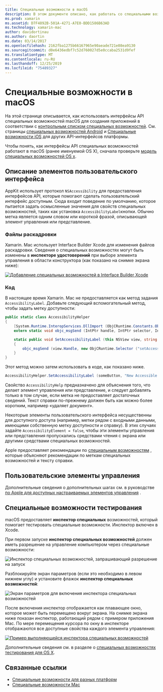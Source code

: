 ```yaml
---
title: Специальные возможности в macOS
description: В этом документе описано, как работать со специальными возможностями macOS в приложении Xamarin. Mac. В нем обсуждается описание элементов пользовательского интерфейса в раскадровках и коде, пользовательские элементы управления и доступность для тестирования.
ms.prod: xamarin
ms.assetid: D7F4892B-501A-4271-A7E0-BDD1586B63AD
ms.technology: xamarin-mac
author: davidortinau
ms.author: daortin
ms.date: 03/14/2017
ms.openlocfilehash: 2162fba1275b66167965e90aeade721e08ea9130
ms.sourcegitcommit: d0e6436edbf7c52d760027d5e0ccaba2531d9fef
ms.translationtype: MT
ms.contentlocale: ru-RU
ms.lasthandoff: 12/25/2019
ms.locfileid: "75489327"
---
```

# <a name="accessibility-on-macos"></a>Специальные возможности в macOS

На этой странице описывается, как использовать интерфейсы API специальных возможностей macOS для создания приложений в соответствии с [контрольным списком специальных возможностей](~/cross-platform/app-fundamentals/accessibility.md).
См. страницы [специальных возможностей Android](~/android/app-fundamentals/accessibility.md) и [Специальные возможности iOS](~/ios/app-fundamentals/accessibility.md) для других API-интерфейсов платформы.

Чтобы понять, как интерфейсы API специальных возможностей работают в macOS (ранее именуемой OS X), сначала проверьте [модель специальных возможностей OS x](https://developer.apple.com/library/mac/documentation/Accessibility/Conceptual/AccessibilityMacOSX/OSXAXmodel.html).

## <a name="describing-ui-elements"></a>Описание элементов пользовательского интерфейса

AppKit использует протокол `NSAccessibility` для предоставления интерфейсов API, которые помогают сделать пользовательский интерфейс доступным. Сюда входит поведение по умолчанию, которое пытается задать осмысленные значения для свойств специальных возможностей, таких как установка `AccessibilityLabel`кнопки. Обычно метка является одним словом или короткой фразой, описывающей элемент управления или представление.

### <a name="storyboard-files"></a>Файлы раскадровки

Xamarin. Mac использует Interface Builder Xcode для изменения файлов раскадровки.
Сведения о специальных возможностях могут быть изменены в **инспекторе удостоверений** при выборе элемента управления в области конструктора (как показано на снимке экрана ниже):

[![Добавление специальных возможностей в Interface Builder Xcode](accessibility-images/xcode.png "Добавление специальных возможностей в Interface Builder Xcode")](accessibility-images/xcode-large.png#lightbox)

### <a name="code"></a>Код

В настоящее время Xamarin. Mac не предоставляется как метод задания `AccessibilityLabel`.  Добавьте следующий вспомогательный метод, чтобы задать метку доступности:

```csharp
public static class AccessibilityHelper
{
    [System.Runtime.InteropServices.DllImport (ObjCRuntime.Constants.ObjectiveCLibrary)]
    extern static void objc_msgSend (IntPtr handle, IntPtr selector, IntPtr label);

    static public void SetAccessibilityLabel (this NSView view, string value)
    {
        objc_msgSend (view.Handle, new ObjCRuntime.Selector ("setAccessibilityLabel:").Handle, new NSString (value).Handle);
    }
}
```

Этот метод можно затем использовать в коде, как показано ниже.

```csharp
AccessibilityHelper.SetAccessibilityLabel (someButton, "New Accessible Description");
```

Свойство `AccessibilityHelp` предназначено для объяснения того, что делает элемент управления или представление, и следует добавлять только в том случае, если метка не предоставляет достаточных сведений. Текст справки по-прежнему должен быть как можно более коротким, например «удаляет документ».

Некоторые элементы пользовательского интерфейса несущественны для доступного доступа (например, метки рядом с входными данными, имеющими собственную метку доступности и справку).
В этих случаях задайте `AccessibilityElement = false`, чтобы эти элементы управления или представления пропускались средствами чтения с экрана или другими средствами специальных возможностей.

Apple предоставляет рекомендации по [специальным возможностям](https://developer.apple.com/library/mac/documentation/Accessibility/Conceptual/AccessibilityMacOSX/EnhancingtheAccessibilityofStandardAppKitControls.html) , которые объясняют рекомендации по меткам специальных возможностей и тексту справки.

## <a name="custom-controls"></a>Пользовательские элементы управления

Дополнительные сведения о дополнительных шагах см. в руководстве [по Apple для доступных настраиваемых элементов управления](https://developer.apple.com/library/mac/documentation/Accessibility/Conceptual/AccessibilityMacOSX/ImplementingAccessibilityforCustomControls.html) .

## <a name="testing-accessibility"></a>Специальные возможности тестирования

macOS предоставляет **инспектор специальных** возможностей, который помогает тестировать специальные возможности. Инспектор включен в Xcode.

При первом запуске **инспектор специальных возможностей** должен иметь разрешение на управление компьютером через специальные возможности:

![Инспектор специальных возможностей, запрашивающий разрешение на запуск](accessibility-images/accessibility-inspector-1.png "Инспектор специальных возможностей, запрашивающий разрешение на запуск")

Разблокируйте экран параметров (если это необходимо в левом нижнем углу) и установите флажок **инспектор специальных возможностей**:

![Экран параметров для включения инспектора специальных возможностей](accessibility-images/accessibility-inspector-2.png "Экран параметров для включения инспектора специальных возможностей")

После включения инспектор отображается как плавающее окно, которое может быть перемещено вокруг экрана. На снимке экрана ниже показан инспектор, работающий рядом с примером приложения Mac. По мере перемещения курсора по окну в инспекторе отображаются все доступные свойства каждого элемента управления:

[![Пример выполняющейся инспектора специальных возможностей](accessibility-images/accessibility-example.png "Пример выполняющейся инспектора специальных возможностей")](accessibility-images/accessibility-example-large.png#lightbox)

Дополнительные сведения см. в разделе о [специальных возможностях тестирования для OS X](https://developer.apple.com/library/mac/documentation/Accessibility/Conceptual/AccessibilityMacOSX/OSXAXTestingApps.html).

## <a name="related-links"></a>Связанные ссылки

- [Специальные возможности для разных платформ](~/cross-platform/app-fundamentals/accessibility.md)
- [Специальные возможности Mac](https://www.apple.com/accessibility/mac/)
